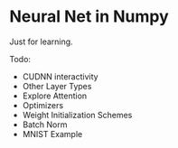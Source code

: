 # Neural Net in Numpy

Just for learning.

Todo:
* CUDNN interactivity
* Other Layer Types
* Explore Attention 
* Optimizers
* Weight Initialization Schemes 
* Batch Norm
* MNIST Example
